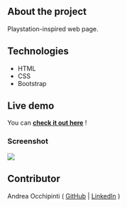## About the project
Playstation-inspired web page.

## Technologies 
- HTML
- CSS
- Bootstrap

## Live demo
You can **[check it out here](https://painteyes.github.io/html-css-playstation)** !

### Screenshot
<img src="https://i.postimg.cc/Jh1W0Gz6/playstation.png"/>

## Contributor
Andrea Occhipinti ( [GitHub](https://github.com/painteyes) | [LinkedIn](https://www.linkedin.com/in/occhipinti) )
